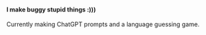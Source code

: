 #### I make buggy stupid things :)))

Currently making ChatGPT prompts and a language guessing game.

